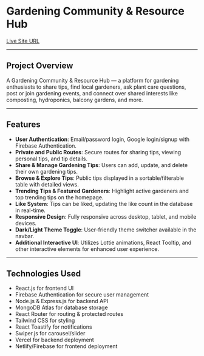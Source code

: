 # Gardening Community & Resource Hub

[Live Site URL](https://gardeners-a1082.web.app/)

---

## Project Overview
A Gardening Community & Resource Hub — a platform for gardening enthusiasts to share tips, find local gardeners, ask plant care questions, post or join gardening events, and connect over shared interests like composting, hydroponics, balcony gardens, and more.

---

## Features

- **User Authentication**: Email/password login, Google login/signup with Firebase Authentication.
- **Private and Public Routes**: Secure routes for sharing tips, viewing personal tips, and tip details.
- **Share & Manage Gardening Tips**: Users can add, update, and delete their own gardening tips.
- **Browse & Explore Tips**: Public tips displayed in a sortable/filterable table with detailed views.
- **Trending Tips & Featured Gardeners**: Highlight active gardeners and top trending tips on the homepage.
- **Like System**: Tips can be liked, updating the like count in the database in real-time.
- **Responsive Design**: Fully responsive across desktop, tablet, and mobile devices.
- **Dark/Light Theme Toggle**: User-friendly theme switcher available in the navbar.
- **Additional Interactive UI**: Utilizes Lottie animations, React Tooltip, and other interactive elements for enhanced user experience.

---

## Technologies Used

- React.js for frontend UI
- Firebase Authentication for secure user management
- Node.js & Express.js for backend API
- MongoDB Atlas for database storage
- React Router for routing & protected routes
- Tailwind CSS for styling
- React Toastify for notifications
- Swiper.js for carousel/slider
- Vercel for backend deployment
- Netlify/Firebase for frontend deployment
